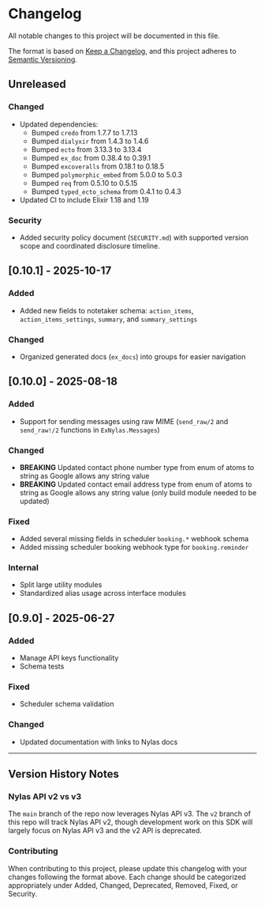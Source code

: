 # Changelog

All notable changes to this project will be documented in this file.

The format is based on [Keep a Changelog](https://keepachangelog.com/en/1.0.0/),
and this project adheres to [Semantic Versioning](https://semver.org/spec/v2.0.0.html).

## Unreleased

### Changed
- Updated dependencies:
  - Bumped `credo` from 1.7.7 to 1.7.13
  - Bumped `dialyxir` from 1.4.3 to 1.4.6
  - Bumped `ecto` from 3.13.3 to 3.13.4
  - Bumped `ex_doc` from 0.38.4 to 0.39.1
  - Bumped `excoveralls` from 0.18.1 to 0.18.5
  - Bumped `polymorphic_embed` from 5.0.0 to 5.0.3
  - Bumped `req` from 0.5.10 to 0.5.15
  - Bumped `typed_ecto_schema` from 0.4.1 to 0.4.3
- Updated CI to include Elixir 1.18 and 1.19

### Security
- Added security policy document (`SECURITY.md`) with supported version scope and coordinated disclosure timeline.

## [0.10.1] - 2025-10-17

### Added
- Added new fields to notetaker schema: `action_items`, `action_items_settings`, `summary`, and `summary_settings`

### Changed
- Organized generated docs (`ex_docs`) into groups for easier navigation

## [0.10.0] - 2025-08-18

### Added
- Support for sending messages using raw MIME (`send_raw/2` and `send_raw!/2` functions in `ExNylas.Messages`)

### Changed
- **BREAKING** Updated contact phone number type from enum of atoms to string as Google allows any string value
- **BREAKING** Updated contact email address type from enum of atoms to string as Google allows any string value (only build module needed to be updated)

### Fixed
- Added several missing fields in scheduler `booking.*` webhook schema
- Added missing scheduler booking webhook type for `booking.reminder`

### Internal
- Split large utility modules
- Standardized alias usage across interface modules

## [0.9.0] - 2025-06-27

### Added
- Manage API keys functionality
- Schema tests

### Fixed
- Scheduler schema validation

### Changed
- Updated documentation with links to Nylas docs

---

## Version History Notes

### Nylas API v2 vs v3
The `main` branch of the repo now leverages Nylas API v3. The `v2` branch of this repo will track Nylas API v2, though development work on this SDK will largely focus on Nylas API v3 and the v2 API is deprecated.

### Contributing
When contributing to this project, please update this changelog with your changes following the format above. Each change should be categorized appropriately under Added, Changed, Deprecated, Removed, Fixed, or Security.
